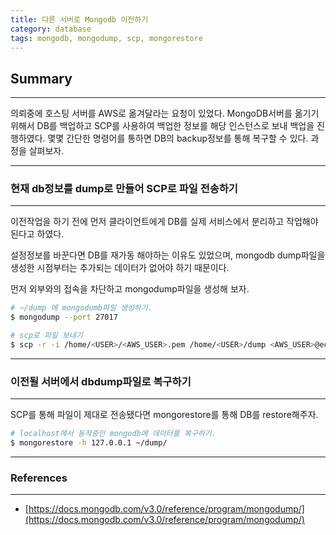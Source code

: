 ```yaml
---
title: 다른 서버로 Mongodb 이전하기
category: database
tags: mongodb, mongodump, scp, mongorestore
---
```


## Summary
---
 의뢰중에 호스팅 서버를 AWS로 옮겨달라는 요청이 있었다.
 MongoDB서버를 옮기기 위해서 DB를 백업하고 SCP를 사용하여 백업한 정보를 해당 인스턴스로 보내 백업을 진행하였다.
 몇몇 간단한 명령어를 통하면 DB의 backup정보를 통해 복구할 수 있다.
 과정을 살펴보자.

---
### 현재 db정보를 dump로 만들어 SCP로 파일 전송하기
---

 이전작업을 하기 전에 먼저 클라이언트에게 DB를 실제 서비스에서 분리하고 작업해야된다고 하였다.
 
 설정정보를 바꾼다면 DB를 재가동 해야하는 이유도 있었으며, mongodb dump파일을 생성한 시점부터는 추가되는 데이터가 없어야 하기 때문이다.

 먼저 외부와의 접속을 차단하고 mongodump파일을 생성해 보자.

```bash
# ~/dump 에 mongodumb파일 생성하기.
$ mongodump --port 27017

# scp로 파일 보내기
$ scp -r -i /home/<USER>/<AWS_USER>.pem /home/<USER>/dump <AWS_USER>@ec2-111-111-111-111.ap-northeast-2.compute.amazonaws.com:~/dump
```

---
### 이전될 서버에서 dbdump파일로 복구하기
---

 SCP를 통해 파일이 제대로 전송됐다면 mongorestore를 통해 DB를 restore해주자.

```bash
# localhost에서 동작중인 mongodb에 데이터를 복구하기.
$ mongorestore -h 127.0.0.1 ~/dump/
```
---
### References
---
- [https://docs.mongodb.com/v3.0/reference/program/mongodump/](https://docs.mongodb.com/v3.0/reference/program/mongodump/)